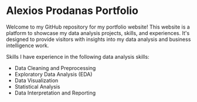 # Alexios Prodanas Portfolio
Welcome to my GitHub repository for my portfolio website! This website is a platform to showcase my data analysis projects, skills, and experiences. It's designed to provide visitors with insights into my data analysis and business intelligence work.

Skills
I have experience in the following data analysis skills:

- Data Cleaning and Preprocessing
- Exploratory Data Analysis (EDA)
- Data Visualization
- Statistical Analysis
- Data Interpretation and Reporting

